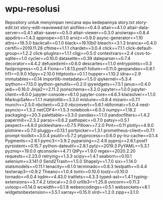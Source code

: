 # wpu-resolusi
Repository untuk menyimpan rencana wpu kedepannya 
story.txt
story-edit.txt
story-edit-reaviewed.txt
aiofiles==0.4.0 
 altair==4.1.0 
 altair-data-server==0.4.1 
 altair-saver==0.5.0 
 altair-viewer==0.3.0 
 ansiwrap==0.8.4 
 appdirs==1.4.3 
 appnope==0.1.0 
 arviz==0.9.0 
 async-generator==1.10 
 attrs==19.3.0 
 backcall==0.1.0 
 black==19.10b0 
 bleach==3.1.3 
 branca==0.4.0 
 certifi==2019.11.28 
 cftime==1.1.1 
 chardet==3.0.4 
 click==7.1.1 
 click-default-group==1.2.2 
 click-plugins==1.1.1 
 cligj==0.5.0 
 contextvars==2.4 
 csvs-to-sqlite==1.0 
 cycler==0.10.0 
 datasette==0.39 
 dateparser==0.7.4 
 decorator==4.4.2 
 defusedxml==0.6.0 
 descartes==1.1.0 
 entrypoints==0.3 
 fastprogress==0.2.4 
 Fiona==1.8.13.post1 
 folium==0.11.0 
 geopandas==0.8.1 
 h11==0.9.0 
 h5py==2.10.0 
 httptools==0.1.1 
 hupper==1.10.2 
 idna==2.9 
 immutables==0.14 
 importlib-metadata==1.5.0 
 ipykernel==5.3.4 
 ipython==7.13.0 
 ipython-genutils==0.2.0 
 ipywidgets==7.5.1 
 janus==0.4.0 
 jedi==0.16.0 
 Jinja2==2.11.2 
 jsonschema==3.2.0 
 jupyter==1.0.0 
 jupyter-client==6.0.0 
 jupyter-console==6.1.0 
 jupyter-core==4.6.3 
 kiwisolver==1.1.0 
 MarkupSafe==1.1.1 
 matplotlib==3.3.0 
 mistune==0.8.4 
 mizani==0.7.1 
 munch==2.5.0 
 nbclient==0.2.0 
 nbconvert==5.6.1 
 nbformat==5.0.4 
 nest-asyncio==1.3.2 
 netCDF4==1.5.3 
 notebook==6.0.3 
 numpy==1.18.2 
 packaging==20.3 
 palettable==3.3.0 
 pandas==1.1.0 
 pandocfilters==1.4.2 
 papermill==2.3.2 
 parso==0.6.2 
 pathspec==0.7.0 
 patsy==0.5.1 
 pexpect==4.8.0 
 pickleshare==0.7.5 
 Pillow==7.2.0 
 Pint==0.11 
 plotly==4.9.0 
 plotnine==0.7.0 
 pluggy==0.13.1 
 portpicker==1.3.1 
 prometheus-client==0.7.1 
 prompt-toolkit==3.0.4 
 psutil==5.7.2 
 ptyprocess==0.6.0 
 py-lru-cache==0.1.4 
 Pygments==2.6.1 
 pymc3==3.9.2 
 pyparsing==2.4.6 
 pyproj==2.6.1.post1 
 pyrsistent==0.15.7 
 python-dateutil==2.8.1 
 pytz==2019.3 
 PyYAML==5.3.1 
 pyzmq==19.0.0 
 qtconsole==4.7.1 
 QtPy==1.9.0 
 regex==2020.2.20 
 requests==2.23.0 
 retrying==1.3.3 
 scipy==1.4.1 
 seaborn==0.10.1 
 selenium==3.141.0 
 Send2Trash==1.5.0 
 Shapely==1.7.0 
 six==1.14.0 
 statsmodels==0.11.1 
 tenacity==6.1.0 
 terminado==0.8.3 
 testpath==0.4.4 
 textwrap3==0.9.2 
 Theano==1.0.4 
 toml==0.10.0 
 toolz==0.10.0 
 tornado==6.0.4 
 tqdm==4.43.0 
 traitlets==4.3.3 
 typed-ast==1.4.1 
 typing-extensions==3.7.4.2 
 tzlocal==2.0.0 
 urllib3==1.25.8 
 uvicorn==0.11.3 
 uvloop==0.14.0 
 wcwidth==0.1.8 
 webencodings==0.5.1 
 websockets==8.1 
 widgetsnbextension==3.5.1 
 xarray==0.15.0 
 xlrd==1.2.0 
 zipp==3.1.0
